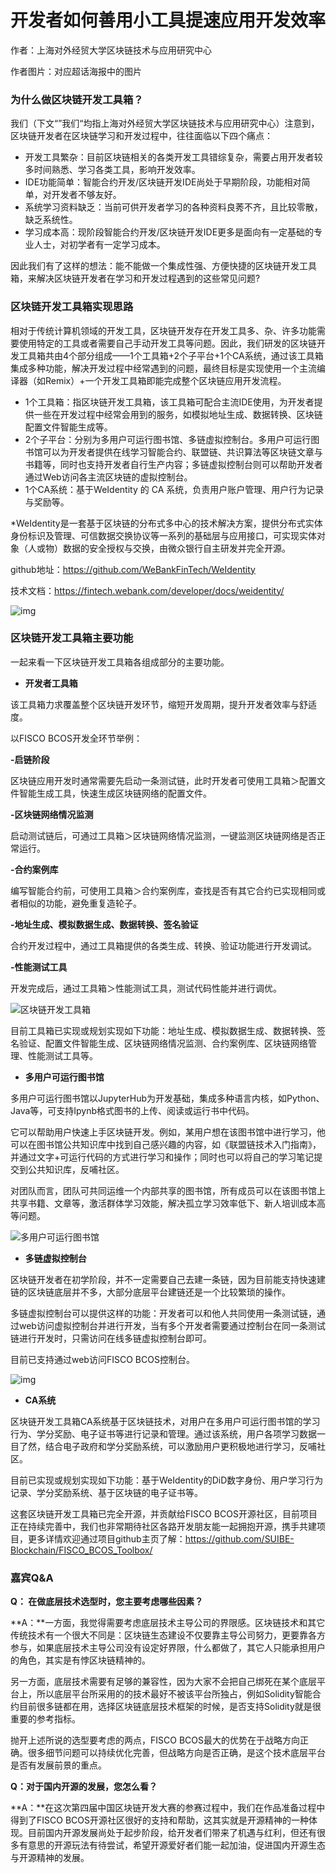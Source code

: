 # 开发者如何善用小工具提速应用开发效率

作者：上海对外经贸大学区块链技术与应用研究中心

作者图片：对应超话海报中的图片

### 为什么做区块链开发工具箱？



我们（下文“”我们“均指上海对外经贸大学区块链技术与应用研究中心）注意到，区块链开发者在区块链学习和开发过程中，往往面临以下四个痛点：

- 开发工具繁杂：目前区块链相关的各类开发工具错综复杂，需要占用开发者较多时间熟悉、学习各类工具，影响开发效率。
- IDE功能简单：智能合约开发/区块链开发IDE尚处于早期阶段，功能相对简单，对开发者不够友好。
- 系统学习资料缺乏：当前可供开发者学习的各种资料良莠不齐，且比较零散，缺乏系统性。
- 学习成本高：现阶段智能合约开发/区块链开发IDE更多是面向有一定基础的专业人士，对初学者有一定学习成本。



因此我们有了这样的想法：能不能做一个集成性强、方便快捷的区块链开发工具箱，来解决区块链开发者在学习和开发过程遇到的这些常见问题?



### 区块链开发工具箱实现思路



相对于传统计算机领域的开发工具，区块链开发存在开发工具多、杂、许多功能需要使用特定的工具或者需要自己手动开发工具等问题。因此，我们研发的区块链开发工具箱共由4个部分组成——1个工具箱+2个子平台+1个CA系统，通过该工具箱集成多种功能，解决开发过程中经常遇到的问题，最终目标是实现使用一个主流编译器（如Remix）+一个开发工具箱即能完成整个区块链应用开发流程。



- 1个工具箱：指区块链开发工具箱，该工具箱可配合主流IDE使用，为开发者提供一些在开发过程中经常会用到的服务，如模拟地址生成、数据转换、区块链配置文件智能生成等。
- 2个子平台：分别为多用户可运行图书馆、多链虚拟控制台。多用户可运行图书馆可以为开发者提供在线学习智能合约、联盟链、共识算法等区块链文章与书籍等，同时也支持开发者自行生产内容；多链虚拟控制台则可以帮助开发者通过Web访问各主流区块链的虚拟控制台。
- 1个CA系统：基于WeIdentity 的 CA 系统，负责用户账户管理、用户行为记录与奖励等。

*WeIdentity是一套基于区块链的分布式多中心的技术解决方案，提供分布式实体身份标识及管理、可信数据交换协议等一系列的基础层与应用接口，可实现实体对象（人或物）数据的安全授权与交换，由微众银行自主研发并完全开源。

github地址：<https://github.com/WeBankFinTech/WeIdentity>

技术文档：<https://fintech.webank.com/developer/docs/weidentity/>



![img](https://qqadapt.qpic.cn/txdocpic/0/6d4402833c4aad665760f9f8d854533f/0?w=1498&h=845)



### 区块链开发工具箱主要功能



一起来看一下区块链开发工具箱各组成部分的主要功能。



- **开发者工具箱**

该工具箱力求覆盖整个区块链开发环节，缩短开发周期，提升开发者效率与舒适度。

以FISCO BCOS开发全环节举例：

**-启链阶段**

区块链应用开发时通常需要先启动一条测试链，此时开发者可使用工具箱＞配置文件智能生成工具，快速生成区块链网络的配置文件。

**-区块链网络情况监测**

启动测试链后，可通过工具箱＞区块链网络情况监测，一键监测区块链网络是否正常运行。

**-合约案例库**

编写智能合约前，可使用工具箱＞合约案例库，查找是否有其它合约已实现相同或者相似的功能，避免重复造轮子。

**-地址生成、模拟数据生成、数据转换、签名验证**

合约开发过程中，通过工具箱提供的各类生成、转换、验证功能进行开发调试。

**-性能测试工具**

开发完成后，通过工具箱＞性能测试工具，测试代码性能并进行调优。

![区块链开发工具箱](https://qqadapt.qpic.cn/txdocpic/0/f495c6fd94f39163d4ef911acb712d39/0?w=1920&h=937)

目前工具箱已实现或规划实现如下功能：地址生成、模拟数据生成、数据转换、签名验证、配置文件智能生成、区块链网络情况监测、合约案例库、区块链网络管理、性能测试工具等。



- **多用户可运行图书馆**

多用户可运行图书馆以JupyterHub为开发基础，集成多种语言内核，如Python、Java等，可支持Ipynb格式图书的上传、阅读或运行书中代码。

它可以帮助用户快速上手区块链开发。例如，某用户想在该图书馆中进行学习，他可以在图书馆公共知识库中找到自己感兴趣的内容，如《联盟链技术入门指南》，并通过文字+可运行代码的方式进行学习和操作；同时也可以将自己的学习笔记提交到公共知识库，反哺社区。

对团队而言，团队可共同运维一个内部共享的图书馆，所有成员可以在该图书馆上共享书籍、文章等，激活群体学习效能，解决孤立学习效率低下、新人培训成本高等问题。



![多用户可运行图书馆](https://qqadapt.qpic.cn/txdocpic/0/5f9f7ff87747b864ebdd6ae8de613100/0?w=1920&h=937)

- **多链虚拟控制台**

区块链开发者在初学阶段，并不一定需要自己去建一条链，因为目前能支持快速建链的区块链底层并不多，大部分底层平台建链还是一个比较繁琐的操作。

多链虚拟控制台可以提供这样的功能：开发者可以和他人共同使用一条测试链，通过web访问虚拟控制台并进行开发，当有多个开发者需要通过控制台在同一条测试链进行开发时，只需访问在线多链虚拟控制台即可。

目前已支持通过web访问FISCO BCOS控制台。

![img](https://qqadapt.qpic.cn/txdocpic/0/d596efa960353f0481851395d6d15676/0?w=1275&h=939)

- **CA系统**

区块链开发工具箱CA系统基于区块链技术，对用户在多用户可运行图书馆的学习行为、学分奖励、电子证书等进行记录和管理。通过该系统，用户各项学习数据一目了然，结合电子政府和学分奖励系统，可以激励用户更积极地进行学习，反哺社区。

目前已实现或规划实现如下功能：基于WeIdentity的DiD数字身份、用户学习行为记录、学分奖励系统、基于区块链的电子证书等。



这套区块链开发工具箱已完全开源，并贡献给FISCO BCOS开源社区，目前项目正在持续完善中，我们也非常期待社区各路开发朋友能一起拥抱开源，携手共建项目，更多详情欢迎通过项目github主页了解：<https://github.com/SUIBE-Blockchain/FISCO_BCOS_Toolbox/>



### 嘉宾Q&A



**Q： 在做底层技术选型时，您主要考虑哪些因素？**

**A：**一方面，我觉得需要考虑底层技术主导公司的界限感。区块链技术和其它传统技术有一个很大不同是：区块链生态建设不仅要靠主导公司努力，更要靠各方参与，如果底层技术主导公司没有设定好界限，什么都做了，其它人只能承担用户的角色，其实是有悖区块链精神的。



另一方面，底层技术需要有足够的兼容性，因为大家不会把自己绑死在某个底层平台上，所以底层平台所采用的的技术最好不被该平台所独占，例如Solidity智能合约目前很多链都在用，选择区块链底层技术框架的时候，是否支持Solidity就是很重要的参考指标。

抛开上述所说的选型要考虑的两点，FISCO BCOS最大的优势在于战略方向正确。很多细节问题可以持续优化完善，但战略方向是否正确，是这个技术底层平台是否有发展前景的重点。



**Q：对于国内开源的发展，您怎么看？**

**A：**在这次第四届中国区块链开发大赛的参赛过程中，我们在作品准备过程中得到了FISCO BCOS开源社区很好的支持和帮助，这其实就是开源精神的一种体现。目前国内开源发展尚处于起步阶段，给开发者们带来了机遇与红利，但还有很多有意思的开源玩法有待尝试，希望开源爱好者们能一起加油，促进国内开源生态与开源精神的发展。